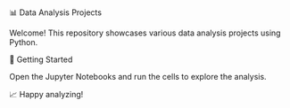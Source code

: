 📊 Data Analysis Projects

Welcome! This repository showcases various data analysis projects using Python.


🚀 Getting Started

Open the Jupyter Notebooks and run the cells to explore the analysis.


📈 Happy analyzing!
